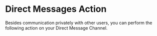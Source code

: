# Direct Messages Action

Besides communication privately with other users, you can perform the following action on your Direct Message Channel.

